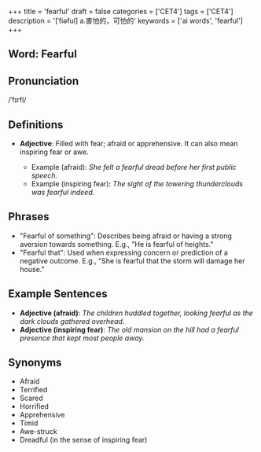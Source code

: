 +++
title = 'fearful'
draft = false
categories = ['CET4']
tags = ['CET4']
description = '[ˈfiəful] a.害怕的，可怕的'
keywords = ['ai words', 'fearful']
+++

## Word: Fearful

## Pronunciation
/ˈfɪrfl/

## Definitions
- **Adjective**: Filled with fear; afraid or apprehensive. It can also mean inspiring fear or awe. 

  - Example (afraid): _She felt a fearful dread before her first public speech._
  - Example (inspiring fear): _The sight of the towering thunderclouds was fearful indeed._

## Phrases
- "Fearful of something": Describes being afraid or having a strong aversion towards something. E.g., "He is fearful of heights."
- "Fearful that": Used when expressing concern or prediction of a negative outcome. E.g., "She is fearful that the storm will damage her house."

## Example Sentences
- **Adjective (afraid)**: _The children huddled together, looking fearful as the dark clouds gathered overhead._
- **Adjective (inspiring fear)**: _The old mansion on the hill had a fearful presence that kept most people away._

## Synonyms
- Afraid
- Terrified
- Scared
- Horrified
- Apprehensive
- Timid
- Awe-struck
- Dreadful (in the sense of inspiring fear)
